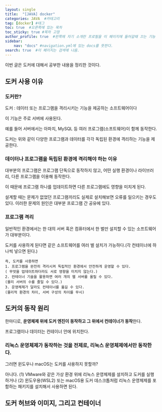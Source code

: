 ```yaml
---
layout: single
title:  "[JAVA] docker"
categories: JAVA  #카테고리
tag: [docker] #태그
toc: true  #오른쪽에 있는 목차
toc_sticky: true #목차 고정
author_profile: true  #왼쪽에 자기 소개란 프로필을 이 페이지에 들어갈때 끄는 기능
sidebar:
    nav: "docs" #navigation.yml에 있는 docs를 뜻한다.
search: true  #이 페이지는 검색에 나옴.
---
```


이번 글은 도커에 대해서 공부한 내용을 정리한 것이다.

## 도커 사용 이유

### 도커란?

도커 : 데이터 또는 프로그램을 격리시키는 기능을 제공하는 소프트웨어이다

이 기능은 주로 서버에 사용된다.

예를 들어 서버에서는 아파치, MySQL 등 여러 프로그램(소프트웨어)이 함께 동작한다. 

도커는 위와 같이 다양한 프로그램과 데이터를 각각 독립된 환경에 격리하는 기능을 제공한다.

### 데이터나 프로그램을 독립된 환경에 격리해야 하는 이유

대부분의 프로그램은 프로그램 단독으로 동작하지 않고, 어떤 실행 환경이나 라이브러리, 다른 프로그램을 이용해 동작한다.

이 때문에 프로그램 하나를 업데이트하면 다른 프로그램에도 영향을 미치게 된다.

설계할 때는 문제가 없었던 프로그램끼리도 실제로 설치해보면 오류를 일으키는 경우도 있다. 이러한 문제의 원인은 대부분 프로그램 간 공유에 있다.

### 프로그램 격리

일반적인 환경에서는 한 대의 서버 혹은 컴퓨터에서 한 벌만 설치할 수 있는 소프트웨어가 대부분이다.

도커를 사용하게 된다면 같은 소프트웨어를 여러 벌 설치가 가능하다.(각 컨테이너에 하나씩 넣으면 된다.)

```plaintext
즉, 도커를 사용하면
1. 프로그램을 완전히 격리시켜 독립적인 환경에서 안전하게 운영할 수 있다.
( 무엇을 업데이트하더라도 서로 영향을 미치지 않는다.)
2. 컨테이너 기술을 활용하면 여러 개의 웹 서버를 올릴 수 있다.
(물리 서버의 수를 줄일 수 있다.)
3. 운영체제가 달라도 컨테이너를 옮길 수 있다.
(물리적 환경의 차이, 서버 구성의 차이를 무시)
```

## 도커의 동작 원리

한마디로, **운영체제 위에 도커 엔진이 동작하고 그 위에서 컨테이너가 동작**한다.

프로그램이나 데이터는 컨테이너 안에 위치한다.

### 리눅스 운영체제가 동작하는 것을 전제로, 리눅스 운영체제에서만 동작한다.

그러면 윈도우나 macOS는 도커를 사용하지 못할까?

아니다. (1) VMware와 같은 가상 환경 위에 리눅스 운영체제를 설치하고 도커를 실행하거나 (2) 윈도우용(WSL2) 또는 macOS용 도커 데스크톱처럼 리눅스 운영체제를 포함하는 패키지를 설치해서 사용하면 된다.

## 도커 허브와 이미지, 그리고 컨테이너

